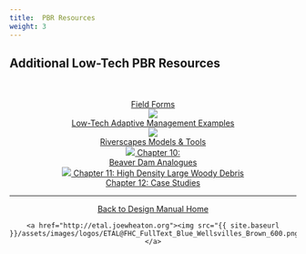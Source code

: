 ```yaml
---
title:  PBR Resources
weight: 3
---
```


## Additional Low-Tech PBR Resources

<div class="row small-up-2 medium-up-2 large-up-4" align="center">
  <div class="column column-block">
	<a class="hollow button" href="{{ site.baseurl }}/resources/forms"><i class="fa fa-check-square" aria-hidden="true"></i> <br> <i class="fa fa-check-square" aria-hidden="true"></i> <br>Field Forms <br></a>
  </div>
  <div class="column column-block">
	<a class="hollow button" href="{{ site.baseurl }}/resources/adaptivemgt"><img src="{{ site.baseurl }}/assets/images/AM_Loop_40_Orange.png"> <br> Low-Tech Adaptive Management Examples<br></a>
  </div>
  <div class="column column-block">
	<a class="hollow button" href="{{ site.baseurl }}/resources/models"><img src="{{ site.baseurl }}/assets/images/RiverscapesLogo_40.png"> <br> Riverscapes Models & Tools <br></a>
  </div>
  <div class="column column-block">
	<a class="hollow button" href="{{ site.baseurl }}/manual/chap10"><img src="{{ site.baseurl }}/assets/images/BeaverLogo_Orange_24.png">  Chapter 10: <br>Beaver Dam Analogues</a>
 </div>
 <div class="column column-block">
	<a class="hollow button" href="{{ site.baseurl }}/manual/chap11"><img src="{{ site.baseurl }}/assets/images/hdLWD_100_Orange.png">  Chapter 11:  High Density Large Woody Debris</a>
  </div>
    <div class="column column-block">
	<a class="hollow button" href="{{ site.baseurl }}/manual/chap12"><i class="fa fa-weixin" aria-hidden="true"></i>  Chapter 12:  Case Studies<br></a>
  </div>
</div>


------
<div align="center">
	<a class="hollow button" href="{{ site.baseurl }}/"><i class="fa fa-arrow-circle-left" aria-hidden="true"></i>  Back to Design Manual Home <i class="fa fa-book" aria-hidden="true"></i></a>

    <a href="http://etal.joewheaton.org"><img src="{{ site.baseurl }}/assets/images/logos/ETAL@FHC_FullText_Blue_Wellsvilles_Brown_600.png"></a>

</div>
